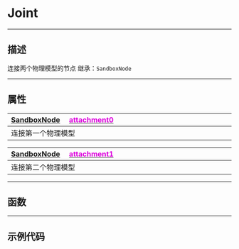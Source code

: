 # Joint
------------------------------------------------------------------------------------------
## 描述

连接两个物理模型的节点
继承：`SandboxNode`

------------------------------------------------------------------------------------------
## 属性

|<div style="width:1125px">[SandboxNode](/Api/Class/NoType/SandboxNode.md) &emsp;[<font color="dd00dd">attachment0</font>]()</div>|
|:---|
|连接第一个物理模型|


|<div style="width:1125px">[SandboxNode](/Api/Class/NoType/SandboxNode.md) &emsp;[<font color="dd00dd">attachment1</font>]()</div>|
|:---|
|连接第二个物理模型|


------------------------------------------------------------------------------------------
## 函数




------------------------------------------------------------------------------------------
## 示例代码